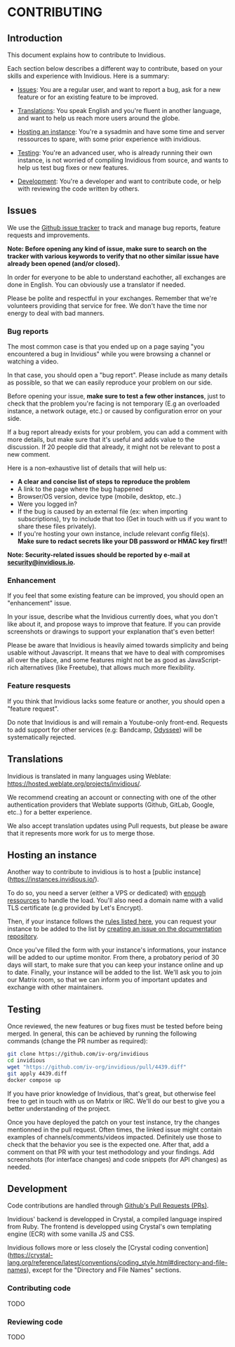 # CONTRIBUTING

## Introduction

This document explains how to contribute to Invidious.

Each section below describes a different way to contribute, based on your skills and experience
with Invidious. Here is a summary:

* [Issues](#issues): You are a regular user, and want to report a bug, ask for a new feature or for
  an existing feature to be improved.

* [Translations](#translations): You speak English and you're fluent in another language, and want
  to help us reach more users around the globe.

* [Hosting an instance](#hosting-an-instance): You're a sysadmin and have some time and server
  ressources to spare, with some prior experience with invidious.

* [Testing](#testing): You're an advanced user, who is already running their own instance, is not
  worried of compiling Invidious from source, and wants to help us test bug fixes or new features.

* [Development](#development): You're a developer and want to contribute code, or help with
  reviewing the code written by others.



## Issues

We use the [Github issue tracker](https://github.com/iv-org/invidious/issues) to track and manage
bug reports, feature requests and improvements.

**Note: Before opening any kind of issue, make sure to search on the tracker
with various keywords to verify that no other similar issue have already been
opened (and/or closed).**

In order for everyone to be able to understand eachother, all exchanges are done in English.
You can obviously use a translator if needed.

Please be polite and respectful in your exchanges. Remember that we're volunteers providing that
service for free. We don't have the time nor energy to deal with bad manners.


### Bug reports

The most common case is that you ended up on a page saying "you encountered a
bug in Invidious" while you were browsing a channel or watching a video.

In that case, you should open a "bug report". Please include as many details as possible, so
that we can easily reproduce your problem on our side.

Before opening your issue, **make sure to test a few other instances**, just to check that the
problem you're facing is not temporary (E.g an overloaded instance, a network outage, etc.) or
caused by configuration error on your side.

If a bug report already exists for your problem, you can add a comment with more details, but make
sure that it's useful and adds value to the discussion. If 20 people did that already, it might not
be relevant to post a new comment.

Here is a non-exhaustive list of details that will help us:

  * **A clear and concise list of steps to reproduce the problem**
  * A link to the page where the bug happened
  * Browser/OS version, device type (mobile, desktop, etc..)
  * Were you logged in?
  * If the bug is caused by an external file (ex: when importing subscriptions), try to include
    that too (Get in touch with us if you want to share these files privately).
  * If you're hosting your own instance, include relevant config file(s).\
    **Make sure to redact secrets like your DB password or HMAC key first!!**


**Note: Security-related issues should be reported by e-mail at
[security@invidious.io](mailto:security@invidious.io).**


### Enhancement

If you feel that some existing feature can be improved, you should open an "enhancement" issue.

In your issue, describe what the Invidious currently does, what you don't like about it, and propose
ways to improve that feature. If you can provide screenshots or drawings to support your explanation
that's even better!

Please be aware that Invidious is heavily aimed towards simplicity and being usable without
Javascript. It means that we have to deal with compromises all over the place, and some features
might not be as good as JavaScript-rich alternatives (like Freetube), that allows much more
flexibility.


### Feature resquests

If you think that Invidious lacks some feature or another, you should open a "feature request".

Do note that Invidious is and will remain a Youtube-only front-end. Requests to add support for
other services (e.g: Bandcamp, [Odyssee](https://github.com/iv-org/invidious/issues/3022)) will be
systematically rejected.



## Translations

Invidious is translated in many languages using Weblate:
https://hosted.weblate.org/projects/invidious/.

We recommend creating an account or connecting with one of the other authentication providers that
Weblate supports (Github, GitLab, Google, etc..) for a better experience.

We also accept translation updates using Pull requests, but please be aware that it represents more
work for us to merge those.



## Hosting an instance

Another way to contribute to invidious is to host a [public instance]
(https://instances.invidious.io/).

To do so, you need a server (either a VPS or dedicated) with
[enough ressources](https://docs.invidious.io/installation/#hardware-requirements) to handle the
load. You'll also need a domain name with a valid TLS certificate (e.g provided by Let's Encrypt).

Then, if your instance follows the
[rules listed here](https://docs.invidious.io/instances/#rules-to-have-your-instance-in-this-list),
you can request your instance to be added to the list by
[creating an issue on the documentation repository](https://github.com/iv-org/documentation/issues).

Once you've filled the form with your instance's informations, your instance will be added to our
uptime monitor. From there, a probatory period of 30 days will start, to make sure that you can
keep your instance online and up to date. Finally, your instance will be added to the list. We'll
ask you to join our Matrix room, so that we can inform you of important updates and exchange with
other maintainers.



## Testing

Once reviewed, the new features or bug fixes must be tested before being merged. In general, this
can be achieved by running the following commands (change the PR number as required):
```bash
git clone https://github.com/iv-org/invidious
cd invidious
wget "https://github.com/iv-org/invidious/pull/4439.diff"
git apply 4439.diff
docker compose up
```

If you have prior knowledge of Invidious, that's great, but otherwise feel free to get in touch
with us on Matrix or IRC. We'll do our best to give you a better understanding of the project.

Once you have deployed the patch on your test instance, try the changes mentionned in the pull
request. Often times, the linked issue might contain examples of channels/comments/videos impacted.
Definitely use those to check that the behavior you see is the expected one. After that, add a
comment on that PR with your test methodology and your findings. Add screenshots (for interface
changes) and code snippets (for API changes) as needed.



## Development

Code contributions are handled through
[Github's Pull Requests (PRs)](https://github.com/iv-org/invidious/pulls).

Invidious' backend is developped in Crystal, a compiled language inspired from Ruby. The frontend
is developped using Crystal's own templating engine (ECR) with some vanilla JS and CSS.

Invidious follows more or less closely the [Crystal coding convention]
(https://crystal-lang.org/reference/latest/conventions/coding_style.html#directory-and-file-names),
except for the "Directory and File Names" sections.


### Contributing code

TODO


### Reviewing code

TODO
